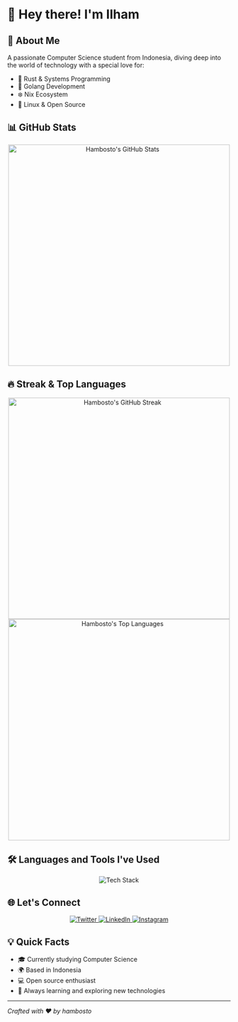 # 👋 Hey there! I'm Ilham

## 🚀 About Me

A passionate Computer Science student from Indonesia, diving deep into the world of technology with a special love for:
- 🦀 Rust & Systems Programming
- 🐹 Golang Development
- ❄️ Nix Ecosystem
- 🐧 Linux & Open Source

## 📊 GitHub Stats

<div align="center">
  <picture>
    <source 
      media="(prefers-colored-scheme: dark)"
      srcset="https://github-readme-stats.vercel.app/api?username=hambosto&theme=tokyonight&show_icons=true&hide_border=true&count_private=true"
    />
    <source
      media="(prefers-colored-scheme: light)"
      srcset="https://github-readme-stats.vercel.app/api?username=hambosto&theme=default&show_icons=true&hide_border=true&count_private=true"
    />
    <img alt="Hambosto's GitHub Stats" src="https://github-readme-stats.vercel.app/api?username=hambosto&theme=default&show_icons=true&hide_border=true&count_private=true" width="500"/>
  </picture>
</div>

## 🔥 Streak & Top Languages

<div align="center">
  <picture>
    <source 
      media="(prefers-colored-scheme: dark)"
      srcset="https://github-readme-streak-stats.herokuapp.com/?user=hambosto&theme=tokyonight&hide_border=true"
    />
    <source
      media="(prefers-color-scheme: light)"
      srcset="https://github-readme-streak-stats.herokuapp.com/?user=hambosto&theme=default&hide_border=true"
    />
    <img alt="Hambosto's GitHub Streak" src="https://github-readme-streak-stats.herokuapp.com/?user=hambosto&theme=default&hide_border=true" width="500"/>
  </picture>

  <picture>
    <source 
      media="(prefers-colored-scheme: dark)"
      srcset="https://github-readme-stats.vercel.app/api/top-langs/?username=hambosto&theme=tokyonight&show_icons=true&hide_border=true&layout=compact"
    />
    <source
      media="(prefers-color-scheme: light)"
      srcset="https://github-readme-stats.vercel.app/api/top-langs/?username=hambosto&theme=default&show_icons=true&hide_border=true&layout=compact"
    />
    <img alt="Hambosto's Top Languages" src="https://github-readme-stats.vercel.app/api/top-langs/?username=hambosto&theme=default&show_icons=true&hide_border=true&layout=compact" width="500"/>
  </picture>
</div>

## 🛠️ Languages and Tools I've Used

<div align="center">
  <img src="https://skillicons.dev/icons?i=rust,go,typescript,python,javascript,linux,docker,nix,aws,gcp,azure,git,neovim,vscode,&perline=7" alt="Tech Stack" />
</div>

## 🌐 Let's Connect

<div align="center">
  <a href="https://twitter.com/hambosto" target="_blank">
    <img alt="Twitter" src="https://img.shields.io/badge/Twitter-1DA1F2?style=for-the-badge&logo=twitter&logoColor=white" />
  </a>
  <a href="https://linkedin.com/in/hambosto" target="_blank">
    <img alt="LinkedIn" src="https://img.shields.io/badge/LinkedIn-0077B5?style=for-the-badge&logo=linkedin&logoColor=white" />
  </a>
  <a href="https://instagram.com/hambosto" target="_blank">
    <img alt="Instagram" src="https://img.shields.io/badge/Instagram-E4405F?style=for-the-badge&logo=instagram&logoColor=white" />
  </a>
</div>

## 💡 Quick Facts

- 🎓 Currently studying Computer Science
- 🌍 Based in Indonesia
- 💻 Open source enthusiast
- 🔬 Always learning and exploring new technologies

---

*Crafted with ❤️ by hambosto*